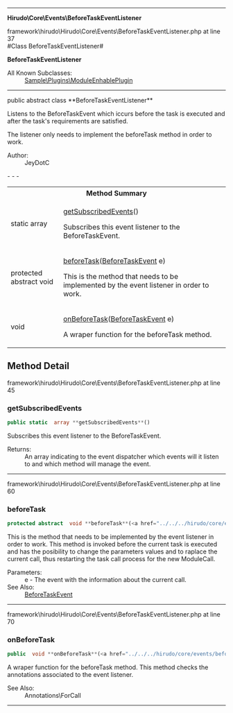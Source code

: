 - - -

**Hirudo\Core\Events\BeforeTaskEventListener**
<div class="location">framework\hirudo\Hirudo\Core\Events\BeforeTaskEventListener.php at line 37</div>
#Class BeforeTaskEventListener#

**BeforeTaskEventListener**


<dl>
<dt>All Known Subclasses:</dt>
<dd><a href="https://github.com/JeyDotC/Hirudo-docs/blob/master/sample/plugins/moduleenhableplugin.html">Sample\Plugins\ModuleEnhablePlugin</a> </dd>
</dl>

- - -

<p class="signature">public abstract  class **BeforeTaskEventListener**</p>

<div class="comment" id="overview_description"><p><p>Listens to the BeforeTaskEvent which iccurs before the task is executed and after
the task's requirements are satisfied.</p></p><p><p>The listener only needs to implement the beforeTask method in order to work.</p></p></div>

<dl>
<dt>Author:</dt>
<dd>JeyDotC</dd>
</dl>
- - -

<table id="summary_method">
<tr><th colspan="2">Method Summary</th></tr>
<tr>
<td class="type">static  array</td>
<td class="description"><p class="name"><a href="#getSubscribedEvents">getSubscribedEvents</a>()</p><p class="description">Subscribes this event listener to the BeforeTaskEvent.</p></td>
</tr>
<tr>
<td class="type">protected abstract  void</td>
<td class="description"><p class="name"><a href="#beforeTask">beforeTask</a>(<a href="../../../hirudo/core/events/beforetaskevent.html">BeforeTaskEvent</a> e)</p><p class="description">This is the method that needs to be implemented by the event listener in
order to work. </p></td>
</tr>
<tr>
<td class="type"> void</td>
<td class="description"><p class="name"><a href="#onBeforeTask">onBeforeTask</a>(<a href="../../../hirudo/core/events/beforetaskevent.html">BeforeTaskEvent</a> e)</p><p class="description">A wraper function for the beforeTask method. </p></td>
</tr>
</table>

<h2 id="detail_method">Method Detail</h2>
<div class="location">framework\hirudo\Hirudo\Core\Events\BeforeTaskEventListener.php at line 45</div>
<h3 id="getSubscribedEvents()">getSubscribedEvents</h3>

```php
public static  array **getSubscribedEvents**()
```
<div class="details">
<p>Subscribes this event listener to the BeforeTaskEvent.</p><dl>
<dt>Returns:</dt>
<dd>An array indicating to the event dispatcher which events will it listen to and which method will manage the event.</dd>
</dl>
</div>

- - -

<div class="location">framework\hirudo\Hirudo\Core\Events\BeforeTaskEventListener.php at line 60</div>
<h3 id="beforeTask()">beforeTask</h3>

```php
protected abstract  void **beforeTask**(<a href="../../../hirudo/core/events/beforetaskevent.html">BeforeTaskEvent</a> e)
```
<div class="details">
<p>This is the method that needs to be implemented by the event listener in
order to work. This method is invoked before the current task is executed
and has the posibility to change the parameters values and to raplace the
current call, thus restarting the task call process for the new ModuleCall.</p><dl>
<dt>Parameters:</dt>
<dd>e - The event with the information about the current call.</dd>
<dt>See Also:</dt>
<dd><a href="../../hirudo/core/events/beforetaskevent.html">BeforeTaskEvent</a></dd>
</dl>
</div>

- - -

<div class="location">framework\hirudo\Hirudo\Core\Events\BeforeTaskEventListener.php at line 70</div>
<h3 id="onBeforeTask()">onBeforeTask</h3>

```php
public  void **onBeforeTask**(<a href="../../../hirudo/core/events/beforetaskevent.html">BeforeTaskEvent</a> e)
```
<div class="details">
<p>A wraper function for the beforeTask method. This method checks the annotations
associated to the event listener.</p><dl>
<dt>See Also:</dt>
<dd>Annotations\ForCall</dd>
</dl>
</div>

- - -

